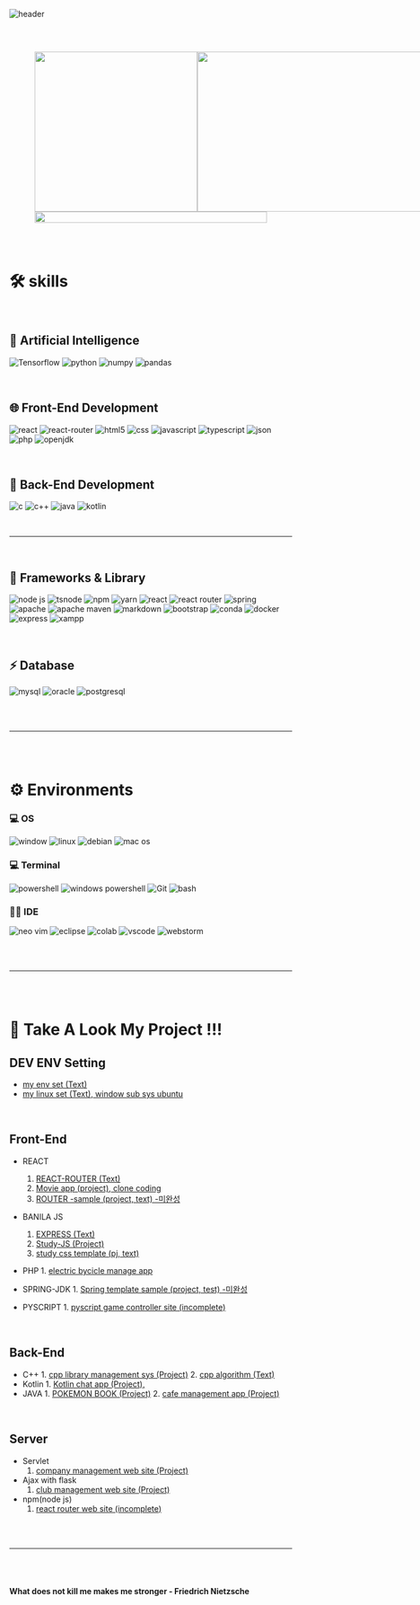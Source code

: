 ![header](https://capsule-render.vercel.app/api?type=waving&color=auto&height=300&section=header&text=Shin%20Mini&fontSize=90)

<style type="text/css">
	
.markdown-body {
   box-sizing: border-box;
   min-width: 200px;
   max-width: 980px;
   margin: 0 auto;
   padding: 45px;
}
div.api-box {
   display: flex;
}
img.git-stats {
   width: 100%;
   min-width: 510px;
   min-height: 295px;
}
img.git-usedLang {
   width: 40%;
   min-width: 205px;
   min-height: 295px;
   padding-left: 15px;
}
img.git-graph {
   width: 100%;
   min-width: 730px;
}
	
/*
@media only screen and (max-width: 768px) {
   /* For mobile phones: */
div.api-box {
   display: flex;
   flex-direction: column;
}
img.git-graph {
   min-width: 400px;
}
img.git-stats {
   padding-top: 8px;
   min-width: 400px;
}
img.git-usedLang {
   min-width: 400px;
   padding-top: 15px;
}
*/
	
</style>

<article class="markdown-body">
<div class="api-box">
	
<!-- 위에 부분 안되면 STYLE TAG 삭제 후 다시 시도 ㄱㄱ -->
<!-- ------------------------------------------------->

<div style="display: grid; grid-template-columns: 2.5fr 1fr;">
	<img style="width: 290px; height: 285px;" src="https://github-readme-stats.vercel.app/api/top-langs/?username=ShinMini" >
	<img style="width: 700px; height: 285px;" src="https://github-readme-stats.vercel.app/api/?username=ShinMini" >
</div>
<img style="width: 100%;"src="https://github-profile-summary-cards.vercel.app/api/cards/profile-details?username=ShinMini&theme=vue" >
</div>

</article>



# 🛠️ skills

<br>

## 🤖 Artificial Intelligence
![Tensorflow](https://img.shields.io/badge/TensorFlow-FF6F00?style=for-the-badge&logo=tenAsorflow&logoColor=white)
![python](https://img.shields.io/badge/python-3776ab?style=for-the-badge&logo=python&logocolor=white)
![numpy](https://img.shields.io/badge/Numpy-777BB4?style=for-the-badge&logo=numpy&logoColor=white)
![pandas](https://img.shields.io/badge/Pandas-2C2D72?style=for-the-badge&logo=pandas&logoColor=white)

<br>

## 🌐 Front-End Development
![react](https://img.shields.io/badge/React-20232A?style=for-the-badge&logo=react&logoColor=61DAFB)
![react-router](https://img.shields.io/badge/React_Router-CA4245?style=for-the-badge&logo=react-router&logoColor=white)
![html5](https://img.shields.io/badge/HTML5-E34F26?style=for-the-badge&logo=html5&logoColor=white)
![css](https://img.shields.io/badge/CSS3-1572B6?style=for-the-badge&logo=css3&logoColor=white)
![javascript](https://img.shields.io/badge/JavaScript-323330?style=for-the-badge&logo=javascript&logoColor=F7DF1E)
![typescript](https://img.shields.io/badge/TypeScript-007ACC?style=for-the-badge&logo=typescript&logoColor=whit)
![json](https://img.shields.io/badge/json-5E5C5C?style=for-the-badge&logo=json&logoColor=white)
![php](https://img.shields.io/badge/PHP-777BB4?style=for-the-badge&logo=php&logoColor=white)
![openjdk](https://img.shields.io/badge/OpenJDK-ED8B00?style=for-the-badge&logo=openjdk&logoColor=white)

<br>

## 🔗 Back-End Development
![c](https://img.shields.io/badge/C-00599C?style=for-the-badge&logo=c&logoColor=white)
![c++](https://img.shields.io/badge/C%2B%2B-00599C?style=for-the-badge&logo=c%2B%2B&logoColor=white)
![java](https://img.shields.io/badge/Java-998888?style=for-the-badge&logo=java%2B%2B&logoColor=white)
![kotlin](https://img.shields.io/badge/Kotlin-0095D5?&style=for-the-badge&logo=kotlin&logoColor=white)

<br>

---

<br>

## 🚀 Frameworks & Library
![node js](https://img.shields.io/badge/Node.js-339933?style=for-the-badge&logo=nodedotjs&logoColor=white)
![tsnode](https://img.shields.io/badge/ts--node-3178C6?style=for-the-badge&logo=ts-node&logoColor=white)
![npm](https://img.shields.io/badge/npm-CB3837?style=for-the-badge&logo=npm&logoColor=white)
![yarn](https://img.shields.io/badge/Yarn-2C8EBB?style=for-the-badge&logo=yarn&logoColor=white)
![react](https://img.shields.io/badge/React-20232A?style=for-the-badge&logo=react&logoColor=61DAFB)
![react router](https://img.shields.io/badge/React_Router-CA4245?style=for-the-badge&logo=react-router&logoColor=white)
![spring](https://img.shields.io/badge/Spring-6DB33F?style=for-the-badge&logo=spring&logoColor=white)
![apache](https://img.shields.io/badge/Apache-D22128?style=for-the-badge&logo=Apache&logoColor=white)
![apache maven](https://img.shields.io/badge/apache_maven-C71A36?style=for-the-badge&logo=apachemaven&logoColor=white)
![markdown](https://img.shields.io/badge/Markdown-000000?style=for-the-badge&logo=markdown&logoColor=white)
![bootstrap](https://img.shields.io/badge/Bootstrap-563D7C?style=for-the-badge&logo=bootstrap&logoColor=white)
![conda](https://img.shields.io/badge/conda-342B029.svg?&style=for-the-badge&logo=anaconda&logoColor=white)
![docker](https://img.shields.io/badge/Docker-2CA5E0?style=for-the-badge&logo=docker&logoColor=white)
![express](https://img.shields.io/badge/Express.js-000000?style=for-the-badge&logo=express&logoColor=white)
![xampp](https://img.shields.io/badge/Xampp-F37623?style=for-the-badge&logo=xampp&logoColor=white)

<br>

## ⚡ Database 
![mysql](https://img.shields.io/badge/MySQL-005C84?style=for-the-badge&logo=mysql&logoColor=white)
![oracle](https://img.shields.io/badge/Oracle-F80000?style=for-the-badge&logo=Oracle&logoColor=white)
![postgresql](https://img.shields.io/badge/PostgreSQL-316192?style=for-the-badge&logo=postgresql&logoColor=white)


<br>
<br>
<hr>
<br>
<br>

# ⚙️ Environments

### 💻 OS
![window](https://img.shields.io/badge/Windows-0078D6?style=for-the-badge&logo=windows&logoColor=white)
![linux](https://img.shields.io/badge/Linux-FCC624?style=for-the-badge&logo=linux&logoColor=black)
![debian](https://img.shields.io/badge/Debian-A81D33?style=for-the-badge&logo=debian&logoColor=white)
![mac os](https://img.shields.io/badge/mac%20os-000000?style=for-the-badge&logo=apple&logoColor=white)

### 💻 Terminal
![powershell](https://img.shields.io/badge/powershell-5391FE?style=for-the-badge&logo=powershell&logoColor=white)
![windows powershell](https://img.shields.io/badge/windows%20terminal-4D4D4D?style=for-the-badge&logo=windows%20terminal&logoColor=white)
![Git](https://img.shields.io/badge/GIT-E44C30?style=for-the-badge&logo=git&logoColor=white)
![bash](https://img.shields.io/badge/GNU%20Bash-4EAA25?style=for-the-badge&logo=GNU%20Bash&logoColor=white)

### 👩‍💻 IDE
![neo vim](https://img.shields.io/badge/NeoVim-%2357A143.svg?&style=for-the-badge&logo=neovim&logoColor=white)
![eclipse](https://img.shields.io/badge/Eclipse-2C2255?style=for-the-badge&logo=eclipse&logoColor=white)
![colab](https://img.shields.io/badge/Colab-F9AB00?style=for-the-badge&logo=googlecolab&color=525252)
![vscode](https://img.shields.io/badge/VSCode-0078D4?style=for-the-badge&logo=visual%20studio%20code&logoColor=white)
![webstorm](https://img.shields.io/badge/WebStorm-000000?style=for-the-badge&logo=WebStorm&logoColor=white)


<br>
<br>
<hr>
<br>
<br>

# 🚀 Take A Look My Project !!!

## DEV ENV Setting 
   * [my env set (Text)](https://github.com/ShinMini/Window_SetUp)
   * [my linux set (Text), window sub sys ubuntu](https://github.com/ShinMini/Ubuntu-In-Windows)

<br />

## Front-End
   * REACT
      1. [REACT-ROUTER (Text)](https://github.com/ShinMini/Study-React-Router)
      2. [Movie app (project), clone coding](https://github.com/ShinMini/Movie-APP)
      3. [ROUTER -sample (project, text) -미완성](https://github.com/ShinMini/Router)
 
   * BANILA JS
      1. [EXPRESS (Text)](https://github.com/ShinMini/Express)
      2. [Study-JS (Project)](https://github.com/ShinMini/Study-JS)
      3. [study css template (pj, text)](https://github.com/ShinMini/CSS-Animation-Form)
      
   * PHP
   	1. [electric bycicle manage app](https://github.com/ShinMini/Web-Form-PHP)
   
   * SPRING-JDK
   	1. [Spring template sample (project, test) -미완성](https://github.com/ShinMini/spring-web)
   
   * PYSCRIPT
         1. [pyscript game controller site (incomplete)](https://github.com/ShinMini/Club-Management)
   
<br />
   
## Back-End 
   * C++
   	1. [cpp library management sys (Project)](https://github.com/ShinMini/cpp_library_calculator)
   	2. [cpp algorithm (Text)](https://github.com/ShinMini/Algorithm)
   * Kotlin
   	1. [Kotlin chat app (Project), ](https://github.com/ShinMini/Kotlin-Android)
   * JAVA
   	1. [POKEMON BOOK (Project)](https://github.com/ShinMini/pokemon-book)
   	2. [cafe management app (Project)](https://github.com/ShinMini/cafeMangementAPP)
   

   
<br />
   
## Server 
   * Servlet
      1. [company management web site (Project)](https://github.com/ShinMini/Servlet-java)
   * Ajax with flask
      1. [club management web site (Project)](https://github.com/ShinMini/Club-Management)
   * npm(node js)
      1. [react router web site (incomplete)](https://github.com/ShinMini/Club-Management)
   

<br>
<br>
<hr>
<br>
<br>

#### What does not kill me makes me stronger - Friedrich Nietzsche

